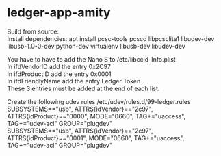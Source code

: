 # ledger-app-amity

Build from source:  
Install dependencies: 
apt install pcsc-tools pcscd libpcsclite1 libudev-dev libusb-1.0-0-dev python-dev virtualenv libusb-dev libudev-dev  

You have to have to add the Nano S to /etc/libccid_Info.plist  
In <key>ifdVendorID</key> add the entry <string>0x2C97</string>  
In <key>ifdProductID</key> add the entry <string>0x0001</string>  
In <key>ifdFriendlyName</key> add the entry <string>Ledger Token</string>  
These 3 entries must be added at the end of each list.  

Create the following udev rules /etc/udev/rules.d/99-ledger.rules
SUBSYSTEMS=="usb", ATTRS{idVendor}=="2c97", ATTRS{idProduct}=="0000", MODE="0660", TAG+="uaccess", TAG+="udev-acl" GROUP="plugdev"  
SUBSYSTEMS=="usb", ATTRS{idVendor}=="2c97", ATTRS{idProduct}=="0001", MODE="0660", TAG+="uaccess", TAG+="udev-acl" GROUP="plugdev"  
